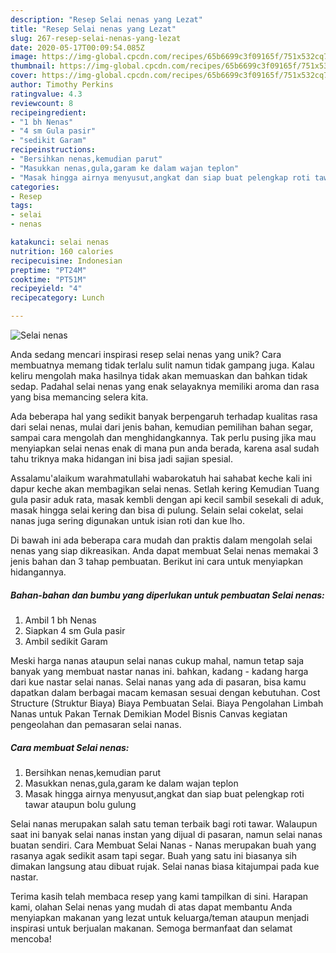 ```yaml
---
description: "Resep Selai nenas yang Lezat"
title: "Resep Selai nenas yang Lezat"
slug: 267-resep-selai-nenas-yang-lezat
date: 2020-05-17T00:09:54.085Z
image: https://img-global.cpcdn.com/recipes/65b6699c3f09165f/751x532cq70/selai-nenas-foto-resep-utama.jpg
thumbnail: https://img-global.cpcdn.com/recipes/65b6699c3f09165f/751x532cq70/selai-nenas-foto-resep-utama.jpg
cover: https://img-global.cpcdn.com/recipes/65b6699c3f09165f/751x532cq70/selai-nenas-foto-resep-utama.jpg
author: Timothy Perkins
ratingvalue: 4.3
reviewcount: 8
recipeingredient:
- "1 bh Nenas"
- "4 sm Gula pasir"
- "sedikit Garam"
recipeinstructions:
- "Bersihkan nenas,kemudian parut"
- "Masukkan nenas,gula,garam ke dalam wajan teplon"
- "Masak hingga airnya menyusut,angkat dan siap buat pelengkap roti tawar ataupun bolu gulung"
categories:
- Resep
tags:
- selai
- nenas

katakunci: selai nenas 
nutrition: 160 calories
recipecuisine: Indonesian
preptime: "PT24M"
cooktime: "PT51M"
recipeyield: "4"
recipecategory: Lunch

---
```



![Selai nenas](https://img-global.cpcdn.com/recipes/65b6699c3f09165f/751x532cq70/selai-nenas-foto-resep-utama.jpg)

Anda sedang mencari inspirasi resep selai nenas yang unik? Cara membuatnya memang tidak terlalu sulit namun tidak gampang juga. Kalau keliru mengolah maka hasilnya tidak akan memuaskan dan bahkan tidak sedap. Padahal selai nenas yang enak selayaknya memiliki aroma dan rasa yang bisa memancing selera kita.

Ada beberapa hal yang sedikit banyak berpengaruh terhadap kualitas rasa dari selai nenas, mulai dari jenis bahan, kemudian pemilihan bahan segar, sampai cara mengolah dan menghidangkannya. Tak perlu pusing jika mau menyiapkan selai nenas enak di mana pun anda berada, karena asal sudah tahu triknya maka hidangan ini bisa jadi sajian spesial.

Assalamu&#39;alaikum warahmatullahi wabarokatuh hai sahabat keche kali ini dapur keche akan membagikan selai nenas. Setlah kering Kemudian Tuang gula pasir aduk rata, masak kembli dengan api kecil sambil sesekali di aduk, masak hingga selai kering dan bisa di pulung. Selain selai cokelat, selai nanas juga sering digunakan untuk isian roti dan kue lho.


Di bawah ini ada beberapa cara mudah dan praktis dalam mengolah selai nenas yang siap dikreasikan. Anda dapat membuat Selai nenas memakai 3 jenis bahan dan 3 tahap pembuatan. Berikut ini cara untuk menyiapkan hidangannya.

<!--inarticleads1-->

##### Bahan-bahan dan bumbu yang diperlukan untuk pembuatan Selai nenas:

1. Ambil 1 bh Nenas
1. Siapkan 4 sm Gula pasir
1. Ambil sedikit Garam


Meski harga nanas ataupun selai nanas cukup mahal, namun tetap saja banyak yang membuat nastar nanas ini. bahkan, kadang - kadang harga dari kue nastar selai nanas. Selai nanas yang ada di pasaran, bisa kamu dapatkan dalam berbagai macam kemasan sesuai dengan kebutuhan. Cost Structure (Struktur Biaya) Biaya Pembuatan Selai. Biaya Pengolahan Limbah Nanas untuk Pakan Ternak Demikian Model Bisnis Canvas kegiatan pengeolahan dan pemasaran selai nanas. 

<!--inarticleads2-->

##### Cara membuat Selai nenas:

1. Bersihkan nenas,kemudian parut
1. Masukkan nenas,gula,garam ke dalam wajan teplon
1. Masak hingga airnya menyusut,angkat dan siap buat pelengkap roti tawar ataupun bolu gulung


Selai nanas merupakan salah satu teman terbaik bagi roti tawar. Walaupun saat ini banyak selai nanas instan yang dijual di pasaran, namun selai nanas buatan sendiri. Cara Membuat Selai Nanas - Nanas merupakan buah yang rasanya agak sedikit asam tapi segar. Buah yang satu ini biasanya sih dimakan langsung atau dibuat rujak. Selai nanas biasa kitajumpai pada kue nastar. 

Terima kasih telah membaca resep yang kami tampilkan di sini. Harapan kami, olahan Selai nenas yang mudah di atas dapat membantu Anda menyiapkan makanan yang lezat untuk keluarga/teman ataupun menjadi inspirasi untuk berjualan makanan. Semoga bermanfaat dan selamat mencoba!
